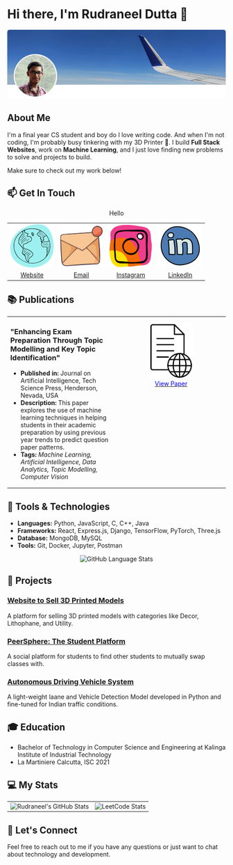 # Hi there, I'm Rudraneel Dutta 👋

![Profile Picture](https://github.com/rudyoactiv/rudyoactiv/blob/main/header.png)

## About Me

I'm a final year CS student and boy do I love writing code. And when I'm not coding, I'm probably busy tinkering with my 3D Printer 🚀.
I build **Full Stack Websites**, work on **Machine Learning**, and I just love finding new problems to solve and projects to build.

Make sure to check out my work below!

## 📫 Get In Touch
<p align="center">
Hello
  <table style="width: 100%;">
    <tr align="center">
      <td style="width: 25%;">
        <a href="https://rudraneel.netlify.app/">
          <img src="https://github.com/rudyoactiv/rudyoactiv/blob/main/website.svg" alt="Website" style="width: 100px;">
        </a>
      </td>
      <td style="width: 25%;">
        <a href="mailto:its.rudraneel@gmail.com">
          <img src="https://github.com/rudyoactiv/rudyoactiv/blob/main/email.svg" alt="Email" style="width: 100px;">
        </a>
      </td>
      <td style="width: 25%;">
        <a href="https://www.instagram.com/kraft3d_byrudy/">
          <img src="https://github.com/rudyoactiv/rudyoactiv/blob/main/instagram.svg" alt="Instagram" style="width: 100px;">
        </a>
      </td>
      <td style="width: 25%;">
        <a href="https://www.linkedin.com/in/its-rudraneel/">
          <img src="https://github.com/rudyoactiv/rudyoactiv/blob/main/linkedin.svg" alt="LinkedIn" style="width: 100px;">
        </a>
      </td>
    </tr>
    <tr align="center">
      <td>
        <a href="https://rudraneel.netlify.app/">Website</a>
      </td>
      <td>
        <a href="mailto:its.rudraneel@gmail.com">Email</a>
      </td>
      <td>
        <a href="https://www.instagram.com/kraft3d_byrudy/">Instagram</a>
      </td>
      <td>
        <a href="https://www.linkedin.com/in/its-rudraneel/">LinkedIn</a>
      </td>
    </tr>
  </table>
  </p>

## 📚 Publications

<table style="width: 100%;">
  <tr>
    <td style="width: 50%; vertical-align: top;">
      <h3>"Enhancing Exam Preparation Through Topic Modelling and Key Topic Identification"</h3>
      <ul>
        <li><strong>Published in:</strong> Journal on Artificial Intelligence, Tech Science Press, Henderson, Nevada, USA</li>
        <li><strong>Description:</strong> This paper explores the use of machine learning techniques in helping students in their academic preparation by using previous year trends to predict question paper patterns.</li>
        <li><strong>Tags:</strong> <em>Machine Learning, Artificial Intelligence, Data Analytics, Topic Modelling, Computer Vision</em></li>
      </ul>
    </td>
<td style="width: 50%; vertical-align: top;">
  <p align="center">
    <a href="https://doi.org/10.32604/jai.2024.050706">
      <img src="https://github.com/rudyoactiv/rudyoactiv/blob/main/viewdoc.jpg" alt="Publication Image" style="width: 100px; height: auto;">
    </a>
    <br>
    <a href="https://doi.org/10.32604/jai.2024.050706">
      <span style="color: blue;">View Paper</span>
    </a>
  </p>
</td>
  </tr>
</table>

## 🔧 Tools & Technologies

- **Languages:** Python, JavaScript, C, C++, Java
- **Frameworks:** React, Express.js, Django, TensorFlow, PyTorch, Three.js
- **Database:** MongoDB, MySQL
- **Tools:** Git, Docker, Jupyter, Postman

<!-- GitHub Stats Widget -->
<p align="center">
      <img src="https://github-readme-stats.vercel.app/api/top-langs/?username=rudyoactiv&layout=donut&size_weight=0.5&count_weight=1" alt="GitHub Language Stats">
</p>

## 🚀 Projects

### [Website to Sell 3D Printed Models](https://kraft3d.netlify.app/)

A platform for selling 3D printed models with categories like Decor, Lithophane, and Utility.

### [PeerSphere: The Student Platform](https://peersphere.netlify.app/)

A social platform for students to find other students to mutually swap classes with.

### [Autonomous Driving Vehicle System](https://github.com/rudyoactiv/autonomous-driving)

A light-weight laane and Vehicle Detection Model developed in Python and fine-tuned for Indian traffic conditions.

## 🎓 Education

- Bachelor of Technology in Computer Science and Engineering at Kalinga Institute of Industrial Technology
- La Martiniere Calcutta, ISC 2021

## 💻 My Stats

<table>
  <tr>
    <td>
      <img src="https://github-readme-stats.vercel.app/api?username=rudyoactiv&show_icons=true&hide_title=true&count_private=true&hide=prs&theme=radical" alt="Rudraneel's GitHub Stats">
    </td>
    <td>
      <img src="https://leetcard.jacoblin.cool/Rudyoactiv" alt="LeetCode Stats">
    </td>
  </tr>
</table>

## 💬 Let's Connect

Feel free to reach out to me if you have any questions or just want to chat about technology and development.
